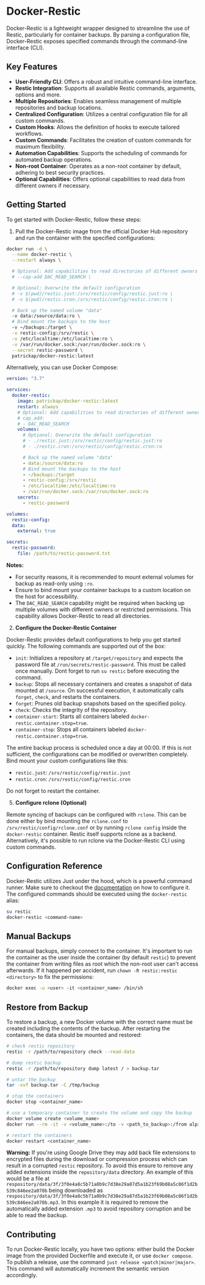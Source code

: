 # Docker-Restic

Docker-Restic is a lightweight wrapper designed to streamline the use of Restic, particularly for container backups. By parsing a configuration file, Docker-Restic exposes specified commands through the command-line interface (CLI).

## Key Features

- **User-Friendly CLI**: Offers a robust and intuitive command-line interface.
- **Restic Integration**: Supports all available Restic commands, arguments, options and more.
- **Multiple Repositories**: Enables seamless management of multiple repositories and backup locations.
- **Centralized Configuration**: Utilizes a central configuration file for all custom commands.
- **Custom Hooks**: Allows the definition of hooks to execute tailored workflows.
- **Custom Commands**: Facilitates the creation of custom commands for maximum flexibility.
- **Automation Capabilities**: Supports the scheduling of commands for automated backup operations.
- **Non-root Container**: Operates as a non-root container by default, adhering to best security practices.
- **Optional Capabilities**: Offers optional capabilities to read data from different owners if necessary.

## Getting Started

To get started with Docker-Restic, follow these steps:

1. Pull the Docker-Restic image from the official Docker Hub repository and run the container with the specified configurations:

```bash
docker run -d \
  --name docker-restic \
  --restart always \

  # Optional: Add capabilities to read directories of different owners
  # --cap-add DAC_READ_SEARCH \

  # Optional: Overwrite the default configuration
  # -v $(pwd)/restic.just:/srv/restic/config/restic.just:ro \
  # -v $(pwd)/restic.cron:/srv/restic/config/restic.cron:ro \

  # Back up the named volume "data"
  -v data:/source/data:ro \
  # Bind mount the backups to the host
  -v ~/backups:/target \
  -v restic-config:/srv/restic \
  -v /etc/localtime:/etc/localtime:ro \
  -v /var/run/docker.sock:/var/run/docker.sock:ro \
  --secret restic-password \
  patrickap/docker-restic:latest
```

Alternatively, you can use Docker Compose:

```yml
version: "3.7"

services:
  docker-restic:
    image: patrickap/docker-restic:latest
    restart: always
    # Optional: Add capabilities to read directories of different owners
    # cap_add:
    # - DAC_READ_SEARCH
    volumes:
      # Optional: Overwrite the default configuration
      # - ./restic.just:/srv/restic/config/restic.just:ro
      # - ./restic.cron:/srv/restic/config/restic.cron:ro

      # Back up the named volume "data"
      - data:/source/data:ro
      # Bind mount the backups to the host
      - ~/backups:/target
      - restic-config:/srv/restic
      - /etc/localtime:/etc/localtime:ro
      - /var/run/docker.sock:/var/run/docker.sock:ro
    secrets:
      - restic-password

volumes:
  restic-config:
  data:
    external: true

secrets:
  restic-password:
    file: /path/to/restic-password.txt
```

**Notes:**

- For security reasons, it is recommended to mount external volumes for backup as read-only using `:ro`.
- Ensure to bind mount your container backups to a custom location on the host for accessibility.
- The `DAC_READ_SEARCH` capability might be required when backing up multiple volumes with different owners or restricted permissions. This capability allows Docker-Restic to read all directories.

2. **Configure the Docker-Restic Container**

Docker-Restic provides default configurations to help you get started quickly. The following commands are supported out of the box:

- `init`: Initializes a repository at `/target/repository` and expects the password file at `/run/secrets/restic-password`. This must be called once manually. Dont forget to run `su restic` before executing the command.
- `backup`: Stops all necessary containers and creates a snapshot of data mounted at `/source`. On successful execution, it automatically calls `forget`, `check`, and restarts the containers.
- `forget`: Prunes old backup snapshots based on the specified policy.
- `check`: Checks the integrity of the repository.
- `container-start`: Starts all containers labeled `docker-restic.container.stop=true`.
- `container-stop`: Stops all containers labeled `docker-restic.container.stop=true`.

The entire backup process is scheduled once a day at 00:00. If this is not sufficient, the configurations can be modified or overwritten completely. Bind mount your custom configurations like this:

- `restic.just`: `/srv/restic/config/restic.just`
- `restic.cron`: `/srv/restic/config/restic.cron`

Do not forget to restart the container.

5. **Configure rclone (Optional)**

Remote syncing of backups can be configured with `rclone`. This can be done either by bind mounting the `rclone.conf` to `/srv/restic/config/rclone.conf` or by running `rclone config` inside the `docker-restic` container. Restic itself supports rclone as a backend. Alternatively, it's possible to run rclone via the Docker-Restic CLI using custom commands.

## Configuration Reference

Docker-Restic utilizes Just under the hood, which is a powerful command runner. Make sure to checkout the [documentation](https://just.systems/man/en) on how to configure it. The configured commands should be executed using the `docker-restic` alias:

```bash
su restic
docker-restic <command-name>
```

## Manual Backups

For manual backups, simply connect to the container. It's important to run the container as the user inside the container (by default `restic`) to prevent the container from writing files as root which the non-root user can't access afterwards. If it happened per accident, run `chown -R restic:restic <directory>` to fix the permissions:

```bash
docker exec -u <user> -it <container_name> /bin/sh
```

## Restore from Backup

To restore a backup, a new Docker volume with the correct name must be created including the contents of the backup. After restarting the containers, the data should be mounted and restored:

```bash
# check restic repository
restic -r /path/to/repository check --read-data

# dump restic backup
restic -r /path/to/repository dump latest / > backup.tar

# untar the backup
tar -xvf backup.tar -C /tmp/backup

# stop the containers
docker stop <container_name>

# use a temporary container to create the volume and copy the backup
docker volume create <volume_name>
docker run --rm -it -v <volume_name>:/to -v <path_to_backup>:/from alpine /bin/sh -c 'cp -av /from/. /to'

# restart the containers
docker restart <container_name>
```

**Warning:**
If you're using Google Drive they may add back file extensions to encrypted files during the download or compression process which can result in a corrupted `restic` repository. To avoid this ensure to remove any added extensions inside the `repository/data` directory. An example of this would be a file at `respository/data/3f/3f0e4a8c5b71a0b9c7d38e29a87d5a1b23f69b08a5c06f1d2b539c846ee2a070b` being downloaded as `respository/data/3f/3f0e4a8c5b71a0b9c7d38e29a87d5a1b23f69b08a5c06f1d2b539c846ee2a070b.mp3`. In this example it is required to remove the automatically added extension `.mp3` to avoid repository corruption and be able to read the backup.

## Contributing

To run Docker-Restic locally, you have two options: either build the Docker image from the provided Dockerfile and execute it, or use `docker compose`. To publish a release, use the command `just release <patch|minor|major>`. This command will automatically increment the semantic version accordingly.
